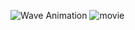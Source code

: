 ![Wave Animation](neumannwave.gif)
![movie](https://github.com/Marinelecomte/mandatory1/blob/gif/report/neumannwave.gif?raw=true)

